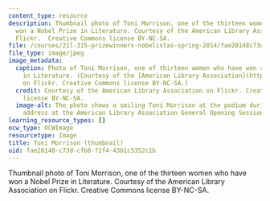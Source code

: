 ```yaml
---
content_type: resource
description: Thumbnail photo of Toni Morrison, one of the thirteen women who have
  won a Nobel Prize in Literature. Courtesy of the American Library Association on
  Flickr.  Creative Commons license BY-NC-SA.
file: /courses/21l-315-prizewinners-nobelistas-spring-2014/fae20148c73dcfb871f443b1c5352c1b_21l-315s14-th.jpg
file_type: image/jpeg
image_metadata:
  caption: Photo of Toni Morrison, one of thirteen women who have won a Nobel Prize
    in Literature. (Courtesy of the [American Library Association](https://www.flickr.com/photos/ala_members/4739834565/in/photolist-8dQTFB-8dU9Eq-7PvPtv)
    on Flickr. Creative Commons license BY-NC-SA.)
  credit: Courtesy of the American Library Association on Flickr. Creative Commons
    license BY-NC-SA.
  image-alt: The photo shows a smiling Toni Morrison at the podium during her keynote
    address at the American Library Association General Opening Session in 2010.
learning_resource_types: []
ocw_type: OCWImage
resourcetype: Image
title: Toni Morrison (thumbnail)
uid: fae20148-c73d-cfb8-71f4-43b1c5352c1b
---
```

Thumbnail photo of Toni Morrison, one of the thirteen women who have won a Nobel Prize in Literature. Courtesy of the American Library Association on Flickr.  Creative Commons license BY-NC-SA.

